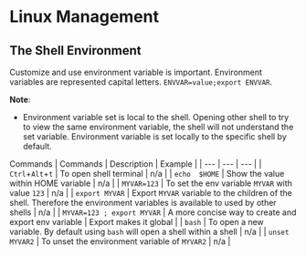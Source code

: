# Linux Management

## The Shell Environment
Customize and use environment variable is important. Environment variables are represented capital letters. `ENVVAR=value;export ENVVAR`. 

**Note**:
- Environment variable set is local to the shell. Opening other shell to try to view the same environment variable, the shell will not understand the set variable. Environment variable is set locally to the specific shell by default. 

Commands
| Commands | Description | Example |
| --- | --- | --- |
| `Ctrl`+`Alt`+`t` | To open shell terminal | n/a |
| `echo  $HOME` | Show the value within HOME variable | n/a |
| `MYVAR=123` | To set the env variable `MYVAR` with value `123` | n/a |
| `export MYVAR` | Export `MYVAR` variable to the children of the shell. Therefore the environment variables is available to used by other shells | n/a |
| `MYVAR=123 ; export MYVAR` | A more concise way to create and export env variable | Export makes it global |
| `bash` | To open a new variable. By default using `bash` will open a shell within a shell | n/a |
| `unset MYVAR2` | To unset the environment variable of `MYVAR2` | n/a |